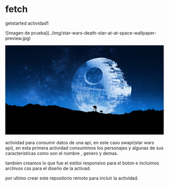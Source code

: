 # fetch
getstarted actividad1
<div align=”center”> 
  ![imagen de prueba](../img/star-wars-death-star-at-at-space-wallpaper-preview.jpg)
</div>

![imagen de prueba](img/star-wars-death-star-at-at-space-wallpaper-preview.jpg)


actividad para consumir datos de una api, en este caso swapi(star wars api), en esta primera actividad consumimos los personajes y algunas de sus caracteristicas como son el nombre , genero y demas.

tambien creamos lo que fue el estiloi responsivo para el boton e incluimos archivos css para el diseño de la activad.

por ultimo crear este repositorio remoto para incluir la actividad.
